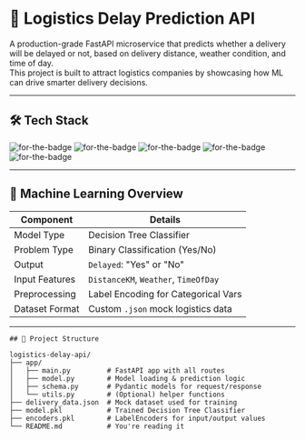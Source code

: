 # 🚚 Logistics Delay Prediction API

A production-grade FastAPI microservice that predicts whether a delivery will be delayed or not, based on delivery distance, weather condition, and time of day.  
This project is built to attract logistics companies by showcasing how ML can drive smarter delivery decisions.

---

## 🛠️ Tech Stack

![for-the-badge](https://img.shields.io/badge/BACKEND-FastAPI-blue?style=for-the-badge&logo=fastapi)
![for-the-badge](https://img.shields.io/badge/MODEL-DecisionTree-yellow?style=for-the-badge)
![for-the-badge](https://img.shields.io/badge/SERIALIZATION-Joblib-orange?style=for-the-badge)
![for-the-badge](https://img.shields.io/badge/DEPLOYMENT-Render-purple?style=for-the-badge)
![for-the-badge](https://img.shields.io/badge/ML-Pandas%20%7C%20Sklearn%20%7C%20Numpy-green?style=for-the-badge)

---

## 🧠 Machine Learning Overview

| Component       | Details                             |
|----------------|--------------------------------------|
| Model Type      | Decision Tree Classifier             |
| Problem Type    | Binary Classification (Yes/No)       |
| Output          | `Delayed`: "Yes" or "No"             |
| Input Features  | `DistanceKM`, `Weather`, `TimeOfDay` |
| Preprocessing   | Label Encoding for Categorical Vars  |
| Dataset Format  | Custom `.json` mock logistics data   |

---

<pre><code>## 📁 Project Structure

logistics-delay-api/
├── app/
│   ├── main.py         # FastAPI app with all routes
│   ├── model.py        # Model loading & prediction logic
│   ├── schema.py       # Pydantic models for request/response
│   └── utils.py        # (Optional) helper functions
├── delivery_data.json  # Mock dataset used for training
├── model.pkl           # Trained Decision Tree Classifier
├── encoders.pkl        # LabelEncoders for input/output values
└── README.md           # You're reading it
</code></pre>
